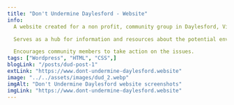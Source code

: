 ```yaml
---
title: "Don't Undermine Daylesford - Website"
info:
  A website created for a non profit, community group in Daylesford, Victoria, Australia.

  Serves as a hub for information and resources about the potential environmental and social impacts of mining in the area.

  Encourages community members to take action on the issues.
tags: ["Wordpress", "HTML", "CSS",]
blogLink: "/posts/dud-post-1"
extLink: "https://www.dont-undermine-daylesford.website"
image: "../../assets/images/dud_2.webp"
imgAlt: "Don't Undermine Daylesford website screenshots"
imgLink: "https://www.dont-undermine-daylesford.website"
---
```

